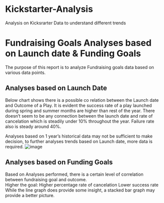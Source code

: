 # Kickstarter-Analysis
Analysis on Kicksrarter Data to understand different trends

# Fundraising Goals Analyses based on Launch date & Funding Goals
The purpose of this report is to analyze Fundraising goals data based on various data points.  
## Analyses based on Launch Date
Below chart shows there is a possible co relation between the Launch date and Outcome of a Play.  It is evident the success rate of a play launched during spring and summer months are higher than rest of the year.   There doesn’t seem to be any connection between the launch date and rate of cancelation which is steadily under 10% throughout the year. Failure rate also is steady around 40%.

Analyses based on 1 year’s historical data may not be sufficient to make decision, to further analyses trends based on Launch date,  more data is required. 
![image](https://user-images.githubusercontent.com/102809106/171972804-93b63e19-b07f-4da4-8652-27999c3b471c.png)

## Analyses based on Funding Goals
Based on Analyses performed, there is a certain level of correlation between fundraising goal and outcome.  
Higher the goal:
Higher percentage rate of cancelation
Lower success rate
While the line graph does provide some insight, a stacked bar graph may provide a better picture.  
